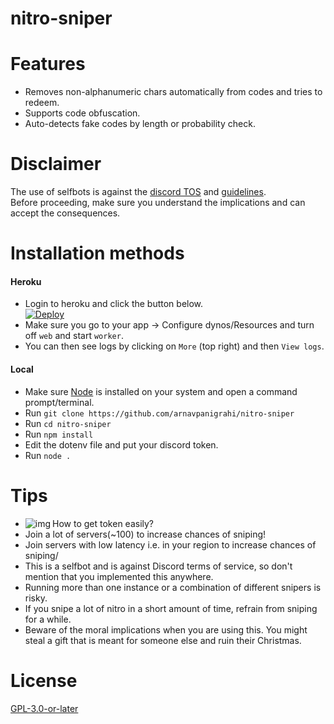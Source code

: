 # nitro-sniper  
# Features
- Removes non-alphanumeric chars automatically from codes and tries to redeem.
- Supports code obfuscation.
- Auto-detects fake codes by length or probability check.
# Disclaimer
The use of selfbots is against the [discord TOS](https://discord.com/terms) and [guidelines](https://discord.com/guidelines).  
Before proceeding, make sure you understand the implications and can accept the consequences.

# Installation methods
#### Heroku
- Login to heroku and click the button below.</br>
[![Deploy](https://www.herokucdn.com/deploy/button.svg)](https://heroku.com/deploy?template=https://github.com/arnavpanigrahi/nitro-sniper/tree/master)
- Make sure you go to your app -> Configure dynos/Resources and turn off `web` and start `worker`.<br>
- You can then see logs by clicking on `More` (top right) and then `View logs`.<br>
#### Local
- Make sure [Node](https://nodejs.org/en/) is installed on your system and open a command prompt/terminal.
- Run `git clone https://github.com/arnavpanigrahi/nitro-sniper`
- Run `cd nitro-sniper`
- Run `npm install`
- Edit the dotenv file and put your discord token.
- Run `node .`

# Tips
- How to get token easily? <img alt="img" align="left" src="https://imgur.com/a/Rr8d5SQ">
- Join a lot of servers(~100) to increase chances of sniping!
- Join servers with low latency i.e. in your region to increase chances of sniping/
- This is a selfbot and is against Discord terms of service, so don't mention that you implemented this anywhere.
- Running more than one instance or a combination of different snipers is risky.
- If you snipe a lot of nitro in a short amount of time, refrain from sniping for a while.
- Beware of the moral implications when you are using this. You might steal a gift that is meant for someone else and ruin their Christmas.

# License
[GPL-3.0-or-later](https://www.gnu.org/licenses/) 
